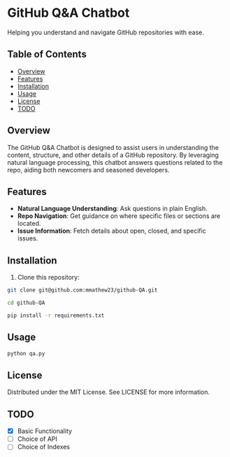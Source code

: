 # GitHub Q&A Chatbot

Helping you understand and navigate GitHub repositories with ease.

## Table of Contents

- [Overview](#overview)
- [Features](#features)
- [Installation](#installation)
- [Usage](#usage)
- [License](#license)
- [TODO](#todo)

## Overview

The GitHub Q&A Chatbot is designed to assist users in understanding the content, structure, and other details of a GitHub repository. By leveraging natural language processing, this chatbot answers questions related to the repo, aiding both newcomers and seasoned developers.

## Features

- **Natural Language Understanding**: Ask questions in plain English.
- **Repo Navigation**: Get guidance on where specific files or sections are located.
- **Issue Information**: Fetch details about open, closed, and specific issues.

## Installation

1. Clone this repository:
```bash
git clone git@github.com:mmathew23/github-QA.git
```

```bash
cd github-QA
```
```bash
pip install -r requirements.txt
```

## Usage

```python
python qa.py
```

## License
Distributed under the MIT License. See LICENSE for more information.


## TODO
- [x] Basic Functionality
- [ ] Choice of API
- [ ] Choice of Indexes
